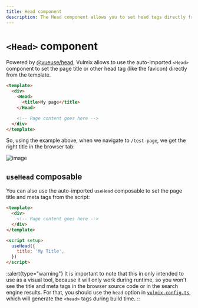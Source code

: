 ```yaml
---
title: Head component
description: The Head component allows you to set head tags directly from the template.
---
```


# `<Head>` component

Powered by [@vueuse/head](https://github.com/vueuse/head), Vulmix allows to use the auto-imported `<Head>` component to set the page title or other head tag (like the favicon) directly from the template.

```html [page/test-page.vue] {3-5}
<template>
  <div>
    <Head>
      <title>My page</title>
    </Head>

    <!-- Page content goes here -->
  </div>
</template>
```

So, using the example above, when we navigate to `/test-page`, we get the right title in the browser tab:

![image](https://user-images.githubusercontent.com/8026741/192713387-328b8c67-ab67-4515-a6bc-a7757f84d50a.png)

## `useHead` composable

You can also use the auto-imported `useHead` composable to set the page title and meta tags from the script:

```html [page/test-page.vue]{8-10}
<template>
  <div>
    <!-- Page content goes here -->
  </div>
</template>

<script setup>
  useHead({
    title: 'My Title',
  })
</script>
```

::alert{type="warning"}
It is important to note that this in only intended to use as a visual tool, because it will only work during runtime, so you won't see the title and meta tags in the browser source code or in the search engine results. For that, you should use the `head` option in [`vulmix.config.ts`](/guide/structure/vulmix.config.ts), which will generate the `<head>` tags during build time.
::
